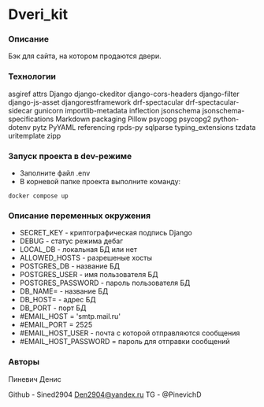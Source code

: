 # Dveri_kit

### Описание
Бэк для сайта, на котором продаются двери. 

### Технологии
asgiref
attrs
Django
django-ckeditor
django-cors-headers
django-filter
django-js-asset
djangorestframework
drf-spectacular
drf-spectacular-sidecar
gunicorn
importlib-metadata
inflection
jsonschema
jsonschema-specifications
Markdown
packaging
Pillow
psycopg
psycopg2
python-dotenv
pytz
PyYAML
referencing
rpds-py
sqlparse
typing_extensions
tzdata
uritemplate
zipp

### Запуск проекта в dev-режиме
- Заполните файл .env
- В корневой папке проекта выполните команду:
```
docker compose up 
```

### Описание переменных окружения
- SECRET_KEY - криптографическая подпись Django
- DEBUG - статус режима дебаг
- LOCAL_DB - локальная БД или нет
- ALLOWED_HOSTS - разрешеные хосты
- POSTGRES_DB - название БД
- POSTGRES_USER - имя пользователя БД
- POSTGRES_PASSWORD - пароль пользователя БД
- DB_NAME= - название БД
- DB_HOST= - адрес БД
- DB_PORT - порт БД
- #EMAIL_HOST = 'smtp.mail.ru'
- #EMAIL_PORT = 2525
- #EMAIL_HOST_USER - почта с которой отправляются сообщения
- #EMAIL_HOST_PASSWORD = пароль для отправки сообщений



### Авторы
Пиневич Денис


Github - Sined2904
Den2904@yandex.ru
TG - @PinevichD
